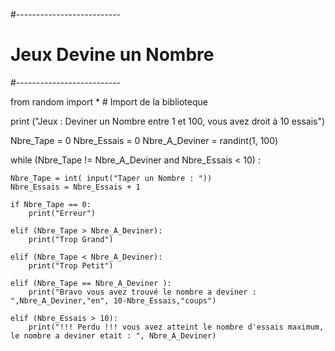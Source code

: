 

#--------------------------
#  Jeux Devine un Nombre
#--------------------------

from random import * # Import de la biblioteque

print ("Jeux : Deviner un Nombre entre 1 et 100, vous avez droit à 10 essais")

Nbre_Tape = 0
Nbre_Essais = 0
Nbre_A_Deviner = randint(1, 100)

while (Nbre_Tape != Nbre_A_Deviner and Nbre_Essais < 10) :

    Nbre_Tape = int( input("Taper un Nombre : "))
    Nbre_Essais = Nbre_Essais + 1
    
    if Nbre_Tape == 0:
        print("Erreur")

    elif (Nbre_Tape > Nbre_A_Deviner):
        print("Trop Grand")

    elif (Nbre_Tape < Nbre_A_Deviner):
        print("Trop Petit")

    elif (Nbre_Tape == Nbre_A_Deviner ):
        print("Bravo vous avez trouvé le nombre a deviner : ",Nbre_A_Deviner,"en", 10-Nbre_Essais,"coups")

    elif (Nbre_Essais > 10):
        print("!!! Perdu !!! vous avez atteint le nombre d'essais maximum, le nombre a deviner etait : ", Nbre_A_Deviner)







